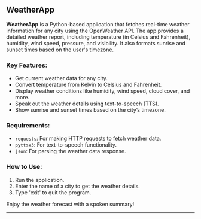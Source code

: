 ## WeatherApp

**WeatherApp** is a Python-based application that fetches real-time weather information for any city using the OpenWeather API. The app provides a detailed weather report, including temperature (in Celsius and Fahrenheit), humidity, wind speed, pressure, and visibility. It also formats sunrise and sunset times based on the user's timezone.

### Key Features:
- Get current weather data for any city.
- Convert temperature from Kelvin to Celsius and Fahrenheit.
- Display weather conditions like humidity, wind speed, cloud cover, and more.
- Speak out the weather details using text-to-speech (TTS).
- Show sunrise and sunset times based on the city’s timezone.

### Requirements:
- `requests`: For making HTTP requests to fetch weather data.
- `pyttsx3`: For text-to-speech functionality.
- `json`: For parsing the weather data response.

### How to Use:
1. Run the application.
2. Enter the name of a city to get the weather details.
3. Type 'exit' to quit the program.

Enjoy the weather forecast with a spoken summary!

---

